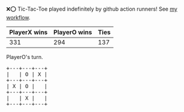 :x::o: Tic-Tac-Toe played indefinitely by github action runners! See [my workflow](.github/workflows/play.yaml).

|PlayerX wins|PlayerO wins|Ties|
|-|-|-|
|331|294|137|

PlayerO's turn.

<pre>
+---+---+---+
|   | O | X |
+---+---+---+
| X | O |   |
+---+---+---+
|   | X |   |
+---+---+---+
</pre>